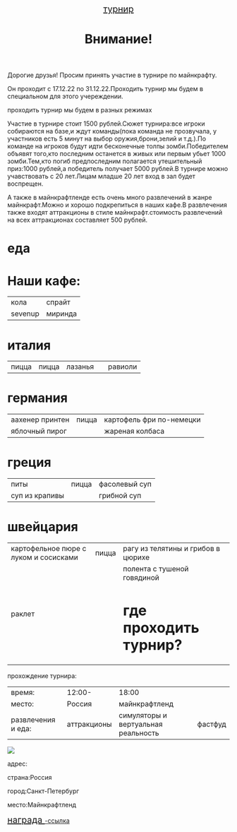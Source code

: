 <title>турнир по майнкрафту</title>
<html>
<header>
    <style="background-color:green">
    <a href="#zombie" style="color:yellowi; font-size:20px;">турнир</a>
  <h1>Внимание!</h1><text-align:right;font-size50px> 
  </header> <body>    
  <p>Дорогие друзья! Просим принять участие в турнире по майнкрафту.</p>
  Он проходит с 17.12.22 по 31.12.22.Проходить турнир мы будем в специальном для этого учереждении.
  <p>проходить турнир мы будем <font colour="palegreen">  в разных режимах</font></p>
 <p> Участие в турнире стоит 1500 рублей.Сюжет турнира:все игроки собираются на базе,и ждут команды(пока команда не прозвучала, у участников есть 5 минут на выбор оружия,брони,зелий и т.д.).По команде на игроков будут идти бесконечные толпы зомби.Победителем объявят того,кто последним останется в живых или первым убьет 1000 зомби.Тем,кто погиб предпоследним полагается утешительный приз:1000 рублей,а победитель получает 5000 рублей.В турнире можно учавствовать с 20 лет.Лицам младше 20 лет вход в зал будет воспрещен.</p>
 <p>А также в майнкрафтленде есть очень много развлечений в жанре майнкрафт.Можно и хорошо подкрепиться в наших кафе.В развлечения также входят аттракционы в стиле майнкрафт.стоимость развлечений на всех аттракционах составляет 500 рублей.</p>
<h1>еда</h1>
 <table>
<h1>Наши кафе:</h1>
<tr><td>кола</td><td>спрайт</td></tr>
<tr><td>sevenup</td><td>миринда</td></tr>
</table>
<table>
<h1>италия</h1>
  <tr><td style="border:1pxsolid red;"> пицца</td><td style="border:1pxsolid red> <td style="border:1pxsolid red;"> пицца</td><td style="border:1pxsolid red> прошутто
  <tr><td style="border:1pxsolid red;"> лазанья</td><td style="border:1pxsolid red;"><td style="border:1pxsolid red> <td style="border:1pxsolid red;"> равиоли
      </table>
<table>
<h1>германия</h1>
<tr><td style="border:1pxsolid red;">аахенер принтен </td><td style="border:1pxsolid red> <td style="border:1pxsolid red;">пицца</td><td style="border:1pxsolid red";>картофель фри по-немецки
  <tr><td style="border:1pxsolid red;">яблочный пирог</td><td style="border:1pxsolid red;"><td style="border:1pxsolid red> <td style="border:1pxsolid red;">жареная колбаса 
    </table>
  <table>
<h1>греция</h1>
<tr><td style="border:1pxsolid red;">питы </td><td style="border:1pxsolid red> <td style="border:1pxsolid red;">пицца</td><td style="border:1pxsolid red";>фасолевый суп 
  <tr><td style="border:1pxsolid red;">суп из крапивы</td> <td style="border:1pxsolid red;"><td style="border:1pxsolid red> <td style="border:1pxsolid red;">грибной суп
      </table>
 <table>     
<h1>швейцария</h1>
<tr><td style="border:1pxsolid red;">картофельное пюре с луком и сосисками</td><td style="border:1pxsolid red> <td style="border:1pxsolid red;">пицца</td><td style="border:1pxsolid red";>рагу из телятины и грибов в цюрихе 
  <tr><td style="border:1pxsolid red;">раклет</td><td style="border:1pxsolid red;"><td style="border:1pxsolid red> <td style="border:1pxsolid red;">полента с тушеной говядиной
<h1> где проходить турнир?</h1>
</table>
 <table>
     <tr>прохождение турнира:</tr>
     <tr><td>время:</td><td>12:00-</td><td>18:00</td></tr>
     <tr><td>место:</td><td>Россия</td><td>майнкрафтленд</td></tr>
     <tr><td>развлечения и еда:</td><td>аттракционы</td><td>симуляторы и вертуальная реальность</td><td>фастфуд</td></tr>
 </table>
 <img src="https://drive.google.com/uc?export=view&id=1CmF93BU8BiCsoRQSzW59nNbe0KAujpnB"/>
  </body> 
 <footer>
    <p><font colour="palegreen">адрес:</font></p></p>
    <p>  страна:Россия</p>
    <p>  город:Санкт-Петербург</p>
    <p>  место:Майнкрафтленд</p>
<a href="zombie" style="color:lightbrown; font-size:20px;">награда</h2>
<a>  <a href="https://translated.turbopages.org/proxy_u/en-ru.ru.2270da58-639ace4e-0250a699-74722d776562/https/mcchampionship.fandom.com/wiki/MC_Championship"подробнее о турнирах</a>-ссылка
<style="background-colour:red">
</footer>
</html>

